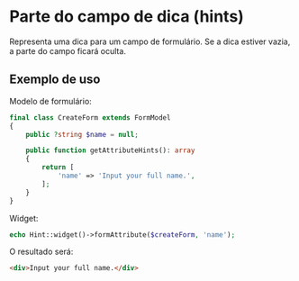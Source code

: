 # Parte do campo de dica (hints)

Representa uma dica para um campo de formulário. Se a dica estiver vazia, a parte do campo ficará oculta.

## Exemplo de uso

Modelo de formulário:

```php
final class CreateForm extends FormModel
{
    public ?string $name = null;

    public function getAttributeHints(): array
    {
        return [
            'name' => 'Input your full name.',
        ];
    }
}
```

Widget:

```php
echo Hint::widget()->formAttribute($createForm, 'name');
```

O resultado será:

```html
<div>Input your full name.</div>
```

